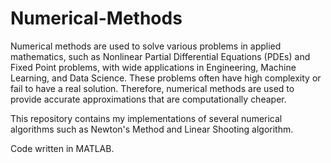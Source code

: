 # Numerical-Methods

Numerical methods are used to solve various problems in applied mathematics, such as Nonlinear Partial Differential Equations (PDEs) and Fixed Point problems, with wide applications in Engineering, Machine Learning, and Data Science. These problems often have high complexity or fail to have a real solution. Therefore, numerical methods are used to provide accurate approximations that are computationally cheaper.

This repository contains my implementations of several numerical algorithms such as Newton's Method and Linear Shooting algorithm. 

Code written in MATLAB.
